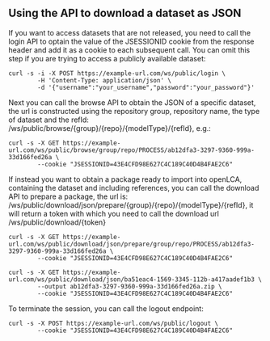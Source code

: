 <style>
    /* initialise the counter */
    body { counter-reset: figureCounter;
    counter-reset: h1counter h2counter h3counter h4counter h5counter h6counter;
     }
    /* increment the counter for every instance of a figure even if it doesn't have a caption */
    figure { counter-increment: figureCounter; text-align: center}
    /* prepend the counter to the figcaption content */
    figure figcaption:before {
        content: "Figure 3-7-" counter(figureCounter) ": "
    }
    /* increment the counter for every instance of a table even if it doesn't have a caption */
    table { counter-increment: tableCounter; }
    /* prepend the counter to the figcaption content */
    caption:before {
        content: "Table 3-7-" counter(tableCounter) ": ";
    }

    /* create padding between table cells*/
    th, td {
        padding: 15px;
    }
</style>

<h2>Using the API to download a dataset as JSON</h2>

If you want to access datasets that are not released, you need to call the login API to optain the value of the JSESSIONID cookie from the response header and add it as a cookie to each subsequent call. You can omit this step if you are trying to access a publicly available dataset:

```
curl -s -i -X POST https://example-url.com/ws/public/login \
        -H 'Content-Type: application/json' \
        -d '{"username":"your_username","password":"your_password"}'
```

Next you can call the browse API to obtain the JSON of a specific dataset, the url is constructed using the repository group, repository name, the type of dataset and the refId: /ws/public/browse/{group}/{repo}/{modelType}/{refId}, e.g.:

```
curl -s -X GET https://example-url.com/ws/public/browse/group/repo/PROCESS/ab12dfa3-3297-9360-999a-33d166fed26a \
        --cookie "JSESSIONID=43E4CFD98E627C4C189C40D4B4FAE2C6"
```

If instead you want to obtain a package ready to import into openLCA, containing the dataset and including references, you can call the download API to prepare a package, the url is: /ws/public/download/json/prepare/{group}/{repo}/{modelType}/{refId}, it will return a token with which you need to call the download url /ws/public/download/{token}

```
curl -s -X GET https://example-url.com/ws/public/download/json/prepare/group/repo/PROCESS/ab12dfa3-3297-9360-999a-33d166fed26a \
        --cookie "JSESSIONID=43E4CFD98E627C4C189C40D4B4FAE2C6"

curl -s -X GET https://example-url.com/ws/public/download/json/ba51eac4-1569-3345-112b-a417aadef1b3 \
        --output ab12dfa3-3297-9360-999a-33d166fed26a.zip \
        --cookie "JSESSIONID=43E4CFD98E627C4C189C40D4B4FAE2C6"
```

To terminate the session, you can call the logout endpoint:
```
curl -s -X POST https://example-url.com/ws/public/logout \
        --cookie "JSESSIONID=43E4CFD98E627C4C189C40D4B4FAE2C6"

